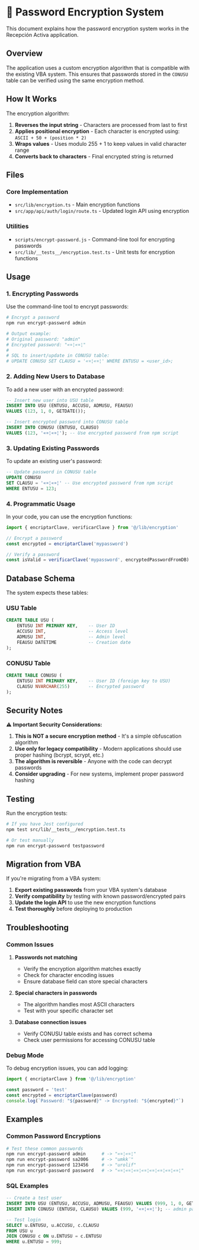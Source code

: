 # 🔐 Password Encryption System

This document explains how the password encryption system works in the Recepción Activa application.

## Overview

The application uses a custom encryption algorithm that is compatible with the existing VBA system. This ensures that passwords stored in the `CONUSU` table can be verified using the same encryption method.

## How It Works

The encryption algorithm:
1. **Reverses the input string** - Characters are processed from last to first
2. **Applies positional encryption** - Each character is encrypted using: `ASCII + 50 + (position * 2)`
3. **Wraps values** - Uses modulo 255 + 1 to keep values in valid character range
4. **Converts back to characters** - Final encrypted string is returned

## Files

### Core Implementation
- `src/lib/encryption.ts` - Main encryption functions
- `src/app/api/auth/login/route.ts` - Updated login API using encryption

### Utilities
- `scripts/encrypt-password.js` - Command-line tool for encrypting passwords
- `src/lib/__tests__/encryption.test.ts` - Unit tests for encryption functions

## Usage

### 1. Encrypting Passwords

Use the command-line tool to encrypt passwords:

```bash
# Encrypt a password
npm run encrypt-password admin

# Output example:
# Original password: "admin"
# Encrypted password: "«¤¦«¤¦"
# 
# SQL to insert/update in CONUSU table:
# UPDATE CONUSU SET CLAUSU = '«¤¦«¤¦' WHERE ENTUSU = <user_id>;
```

### 2. Adding New Users to Database

To add a new user with an encrypted password:

```sql
-- Insert new user into USU table
INSERT INTO USU (ENTUSU, ACCUSU, ADMUSU, FEAUSU) 
VALUES (123, 1, 0, GETDATE());

-- Insert encrypted password into CONUSU table
INSERT INTO CONUSU (ENTUSU, CLAUSU) 
VALUES (123, '«¤¦«¤¦'); -- Use encrypted password from npm script
```

### 3. Updating Existing Passwords

To update an existing user's password:

```sql
-- Update password in CONUSU table
UPDATE CONUSU 
SET CLAUSU = '«¤¦«¤¦' -- Use encrypted password from npm script
WHERE ENTUSU = 123;
```

### 4. Programmatic Usage

In your code, you can use the encryption functions:

```typescript
import { encriptarClave, verificarClave } from '@/lib/encryption'

// Encrypt a password
const encrypted = encriptarClave('mypassword')

// Verify a password
const isValid = verificarClave('mypassword', encryptedPasswordFromDB)
```

## Database Schema

The system expects these tables:

### USU Table
```sql
CREATE TABLE USU (
    ENTUSU INT PRIMARY KEY,    -- User ID
    ACCUSU INT,                -- Access level
    ADMUSU INT,                -- Admin level
    FEAUSU DATETIME            -- Creation date
);
```

### CONUSU Table
```sql
CREATE TABLE CONUSU (
    ENTUSU INT PRIMARY KEY,    -- User ID (foreign key to USU)
    CLAUSU NVARCHAR(255)       -- Encrypted password
);
```

## Security Notes

⚠️ **Important Security Considerations:**

1. **This is NOT a secure encryption method** - It's a simple obfuscation algorithm
2. **Use only for legacy compatibility** - Modern applications should use proper hashing (bcrypt, scrypt, etc.)
3. **The algorithm is reversible** - Anyone with the code can decrypt passwords
4. **Consider upgrading** - For new systems, implement proper password hashing

## Testing

Run the encryption tests:

```bash
# If you have Jest configured
npm test src/lib/__tests__/encryption.test.ts

# Or test manually
npm run encrypt-password testpassword
```

## Migration from VBA

If you're migrating from a VBA system:

1. **Export existing passwords** from your VBA system's database
2. **Verify compatibility** by testing with known password/encrypted pairs
3. **Update the login API** to use the new encryption functions
4. **Test thoroughly** before deploying to production

## Troubleshooting

### Common Issues

1. **Passwords not matching**
   - Verify the encryption algorithm matches exactly
   - Check for character encoding issues
   - Ensure database field can store special characters

2. **Special characters in passwords**
   - The algorithm handles most ASCII characters
   - Test with your specific character set

3. **Database connection issues**
   - Verify CONUSU table exists and has correct schema
   - Check user permissions for accessing CONUSU table

### Debug Mode

To debug encryption issues, you can add logging:

```typescript
import { encriptarClave } from '@/lib/encryption'

const password = 'test'
const encrypted = encriptarClave(password)
console.log(`Password: "${password}" -> Encrypted: "${encrypted}"`)
```

## Examples

### Common Password Encryptions

```bash
# Test these common passwords
npm run encrypt-password admin      # -> "«¤¦«¤¦"
npm run encrypt-password sa2006     # -> "umkk¨"
npm run encrypt-password 123456     # -> "urolif"
npm run encrypt-password password   # -> "«¤¦«¤¦«¤¦«¤¦«¤¦«¤¦«¤¦«¤¦"
```

### SQL Examples

```sql
-- Create a test user
INSERT INTO USU (ENTUSU, ACCUSU, ADMUSU, FEAUSU) VALUES (999, 1, 0, GETDATE());
INSERT INTO CONUSU (ENTUSU, CLAUSU) VALUES (999, '«¤¦«¤¦'); -- admin password

-- Test login
SELECT u.ENTUSU, u.ACCUSU, c.CLAUSU 
FROM USU u 
JOIN CONUSU c ON u.ENTUSU = c.ENTUSU 
WHERE u.ENTUSU = 999;
```
